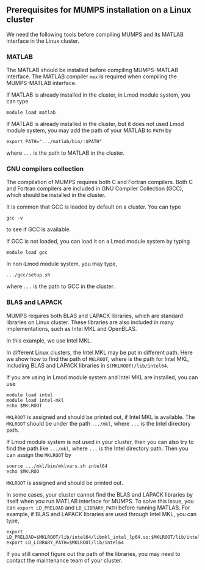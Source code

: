## Prerequisites for MUMPS installation on a Linux cluster

We need the following tools before compiling MUMPS and its MATLAB interface in the Linux cluster.

### MATLAB 

The MATLAB should be installed before compiling MUMPS-MATLAB interface. The MATLAB compiler `mex` is required when compiling the MUMPS-MATLAB interface. 

If MATLAB is already installed in the cluster, in Lmod module system, you can type  
```shell
module load matlab
```

If MATLAB is already installed in the cluster, but it does not used Lmod module system, you may add the path of your MATLAB to `PATH` by
```shell
export PATH=".../matlab/bin/:$PATH"
```
where `...` is the path to MATLAB in the cluster.

### GNU compilers collection

The compilation of MUMPS requires both C and Fortran compilers. Both C and Fortran compliers are  included in GNU Compiler Collection (GCC), which should be installed in the cluster. 

It is common that GCC is loaded by default on a cluster. You can type
```shell
gcc -v
```
to see if GCC is available.

If GCC is not loaded, you can load it on a Lmod module system by typing
```shell
module load gcc
```
In non-Lmod module system, you may type,
```shell
.../gcc/setup.sh
```
where `...` is the path to GCC in the cluster.

### BLAS and LAPACK

MUMPS requires both BLAS and LAPACK libraries, which are standard libraries on Linux cluster. These libraries are also included in many implementations, such as Intel MKL and OpenBLAS. 



In this example, we use Intel MKL. 



In different Linux clusters, the Intel MKL may be put in different path. Here we show how to find the path of `MKLROOT`, where is the path for Intel MKL, including BLAS and LAPACK libraries in `$(MKLROOT)/lib/intel64`. 



If you are using in Lmod module system and Intel MKL are installed, you can use 

```shell
module load intel
module load intel-mkl
echo $MKLROOT
```

`MKLROOT`  is assigned and should be printed out, if Intel MKL is available. The `MKLROOT` should be under the path `.../mkl`, where `...` is the Intel directory path.



If Lmod module system is not used in your cluster, then you can also try to find the path like `.../mkl`, where `...` is the Intel directory path. Then you can assign the `MKLROOT` by 

```shell
source .../mkl/bin/mklvars.sh intel64
echo $MKLROO
```

`MKLROOT`  is assigned and should be printed out.



In some cases, your cluster cannot find the BLAS and LAPACK libraries by itself when you run MATLAB interface for MUMPS. To solve this issue, you can `export LD_PRELOAD` and `LD_LIBRARY_PATH` before running MATLAB. For example, if BLAS and LAPACK libraries are used through Intel MKL, you can type,

```shell
export LD_PRELOAD=$MKLROOT/lib/intel64/libmkl_intel_lp64.so:$MKLROOT/lib/intel64/libmkl_sequential.so:$MKLROOT/lib/intel64/libmkl_intel_thread.so:$MKLROOT/lib/intel64/libmkl_core.so
export LD_LIBRARY_PATH=$MKLROOT/lib/intel64
```



If you still cannot figure out the path of the libraries, you may need to contact the maintenance team of your cluster.